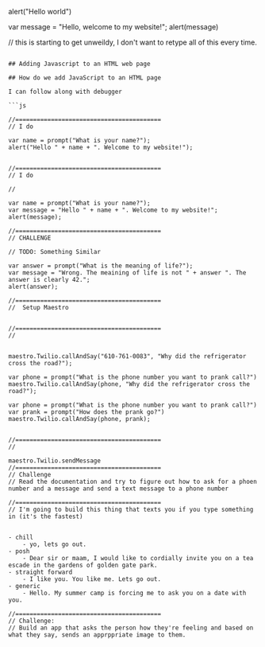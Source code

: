 



alert("Hello world")

var message = "Hello, welcome to my website!";
alert(message)

// this is starting to get unweildy, I don't want to retype all of this every time.

```

## Adding Javascript to an HTML web page

## How do we add JavaScript to an HTML page

I can follow along with debugger

```js

//=========================================
// I do

var name = prompt("What is your name?");
alert("Hello " + name + ". Welcome to my website!");


//=========================================
// I do

// 

var name = prompt("What is your name?");
var message = "Hello " + name + ". Welcome to my website!";
alert(message);

//=========================================
// CHALLENGE

// TODO: Something Similar

var answer = prompt("What is the meaning of life?");
var message = "Wrong. The meaining of life is not " + answer ". The answer is clearly 42.";
alert(answer);

//=========================================
//  Setup Maestro


//=========================================
// 


maestro.Twilio.callAndSay("610-761-0083", "Why did the refrigerator cross the road?");

var phone = prompt("What is the phone number you want to prank call?")
maestro.Twilio.callAndSay(phone, "Why did the refrigerator cross the road?");

var phone = prompt("What is the phone number you want to prank call?")
var prank = prompt("How does the prank go?")
maestro.Twilio.callAndSay(phone, prank);


//=========================================
// 

maestro.Twilio.sendMessage
//=========================================
// Challenge
// Read the documentation and try to figure out how to ask for a phoen number and a message and send a text message to a phone number

//=========================================
// I'm going to build this thing that texts you if you type something in (it's the fastest)


- chill
    - yo, lets go out.
- posh
    - Dear sir or maam, I would like to cordially invite you on a tea escade in the gardens of golden gate park.
- straight forward
    - I like you. You like me. Lets go out.
- generic
    - Hello. My summer camp is forcing me to ask you on a date with you.

//=========================================
// Challenge:
// Build an app that asks the person how they're feeling and based on what they say, sends an apprppriate image to them.

```
